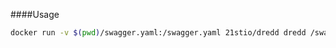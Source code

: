 ####Usage

```bash
docker run -v $(pwd)/swagger.yaml:/swagger.yaml 21stio/dredd dredd /swagger.yaml  host:port --server-wait 3
```